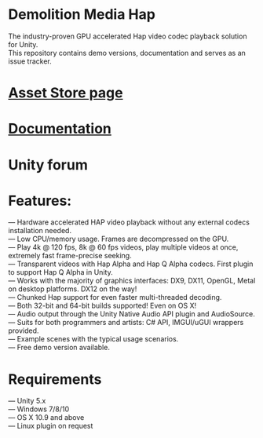 # Demolition Media Hap

The industry-proven GPU accelerated Hap video codec playback solution for Unity.<br>
This repository contains demo versions, documentation and serves as an issue tracker.

# [Asset Store page](http://https://www.assetstore.unity3d.com/#!/content/78679)
# [Documentation](https://docs.google.com/document/d/1fck8NRF_h5w_XbArmyuprLz1m2hY27W-sOqQB1cvqZs/edit?usp=sharing)
# Unity forum

# Features:
— Hardware accelerated HAP video playback without any external codecs installation needed.<br>
— Low CPU/memory usage. Frames are decompressed on the GPU.<br>
— Play 4k @ 120 fps, 8k @ 60 fps videos, play multiple videos at once, extremely fast frame-precise seeking.<br>
— Transparent videos with Hap Alpha and Hap Q Alpha codecs. First plugin to support Hap Q Alpha in Unity.<br>
— Works with the majority of graphics interfaces: DX9, DX11, OpenGL, Metal on desktop platforms. DX12 on the way!<br>
— Chunked Hap support for even faster multi-threaded decoding.<br>
— Both 32-bit and 64-bit builds supported! Even on OS X!<br>
— Audio output through the Unity Native Audio API plugin and AudioSource.<br>
— Suits for both programmers and artists: C# API, IMGUI/uGUI wrappers provided.<br>
— Example scenes with the typical usage scenarios.<br>
— Free demo version available.<br>

# Requirements
— Unity 5.x<br>
— Windows 7/8/10<br>
— OS X 10.9 and above<br>
— Linux plugin on request<br>
